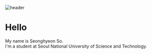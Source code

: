 ![header](https://capsule-render.vercel.app/api?type=waving&color=auto&height=300&section=header&text=WELCOME&fontSize=90)

# Hello      
My name is Seonghyeon So.       
I'm a student at Seoul National University of Science and Technology.      


